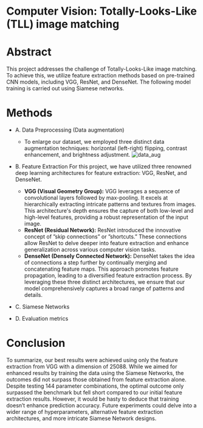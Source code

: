 # Computer Vision: Totally-Looks-Like (TLL) image matching

# Abstract
This project addresses the challenge of Totally-Looks-Like image matching. To achieve this, we utilize feature extraction methods based on pre-trained CNN models, including VGG, ResNet, and DenseNet. The following model training is carried out using Siamese networks.

# Methods
- A. Data Preprocessing (Data augmentation)
  - To enlarge our dataset, we employed three distinct data augmentation techniques: horizontal (left-right) flipping, contrast enhancement, and brightness adjustment.
    ![data_aug](https://github.com/W-Hsieh/Computer-Vision/assets/142127312/c476723a-cf97-4dc1-8c80-ea2e09cb8042)

- B. Feature Extraction
  For this project, we have utilized three renowned deep learning architectures for feature extraction: VGG, ResNet, and DenseNet.
    - **VGG (Visual Geometry Group):** VGG leverages a sequence of convolutional layers followed by max-pooling. It excels at hierarchically extracting intricate patterns and textures from images. This architecture's depth ensures the capture of both low-level and high-level features, providing a robust representation of the input image.
    - **ResNet (Residual Network):** ResNet introduced the innovative concept of ”skip connections” or ”shortcuts.” These connections allow ResNet to delve deeper into feature extraction and enhance generalization across various computer vision tasks.
    - **DenseNet (Densely Connected Network):** DenseNet takes the idea of connections a step further by continually merging and concatenating feature maps. This approach promotes feature propagation, leading to a diversified feature extraction process.
    By leveraging these three distinct architectures, we ensure that our model comprehensively captures a broad range of patterns and details.
    
- C. Siamese Networks
- D. Evaluation metrics

# Conclusion
To summarize, our best results were achieved using only the feature extraction from VGG with a dimension of 25088. While we aimed for enhanced results by training the data using the Siamese Networks, the outcomes did not surpass those obtained from feature extraction alone. Despite testing 144 parameter combinations, the optimal outcome only surpassed the benchmark but fell short compared to our initial feature extraction results. However, it would be hasty to deduce that training doesn’t enhance prediction accuracy. Future experiments
could delve into a wider range of hyperparameters, alternative feature extraction architectures, and more intricate Siamese Network designs.
